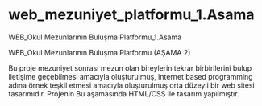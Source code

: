 # web_mezuniyet_platformu_1.Asama
WEB_Okul Mezunlarının Buluşma Platformu_1.Asama 

WEB_Okul Mezunlarının Buluşma Platformu (AŞAMA 2)

Bu proje mezuniyet sonrası mezun olan bireylerin tekrar birbirilerini bulup iletişime geçebilmesi amacıyla oluşturulmuş, internet based programming adına örnek teşkil etmesi amacıyla oluşturulmuş orta düzeyli bir web sitesi tasarımıdır. Projenin Bu aşamasında HTML/CSS ile tasarım yapılmıştır.
